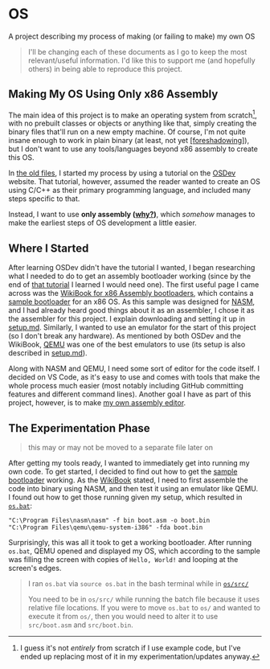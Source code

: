 # OS

A project describing my process of making (or failing to make) my own OS

> I'll be changing each of these documents as I go to keep the most relevant/useful information. I'd like this to support me (and hopefully others) in being able to reproduce this project.

## Making My OS Using Only x86 Assembly

The main idea of this project is to make an operating system from scratch[^1], with no prebuilt classes or objects or anything like that, simply creating the binary files that'll run on a new empty machine. Of course, I'm not quite insane enough to work in plain binary (at least, not yet [[foreshadowing]](md/my-own-assembly-editor.md)), but I don't want to use any tools/languages beyond x86 assembly to create this OS.

[^1]: I guess it's not *entirely* from scratch if I use example code, but I've ended up replacing most of it in my experimentation/updates anyway.

In [the old files](old/old-read.md), I started my process by using a tutorial on the [OSDev](https://wiki.osdev.org/) website. That tutorial, however, assumed the reader wanted to create an OS using C/C++ as their primary programming language, and included many steps specific to that.

Instead, I want to use **only assembly ([why?](md/why-only-assembly.md))**, which *somehow* manages to make the earliest steps of OS development a little easier.

## Where I Started

After learning OSDev didn't have the tutorial I wanted, I began researching what I needed to do to get an assembly bootloader working (since by the end of [that tutorial](https://wiki.osdev.org/Bare_Bones) I learned I would need one). The first useful page I came across was the [WikiBook for x86 Assembly bootloaders](https://en.wikibooks.org/wiki/X86_Assembly/Bootloaders), which contains a [sample bootloader](references/wikibook-bootloader-sample.md) for an x86 OS. As this sample was designed for [NASM](https://www.nasm.us/), and I had already heard good things about it as an assembler, I chose it as the assembler for this project. I explain downloading and setting it up in [setup.md](md/setup.md). Similarly, I wanted to use an emulator for the start of this project (so I don't break any hardware). As mentioned by both OSDev and the WikiBook, [QEMU](https://www.qemu.org/) was one of the best emulators to use (its setup is also described in [setup.md](md/setup.md)).

Along with NASM and QEMU, I need some sort of editor for the code itself. I decided on VS Code, as it's easy to use and comes with tools that make the whole process much easier (most notably including GitHub committing features and different command lines). Another goal I have as part of this project, however, is to make [my own assembly editor](md/my-own-assembly-editor.md).

## The Experimentation Phase

> this may or may not be moved to a separate file later on

After getting my tools ready, I wanted to immediately get into running my own code. To get started, I decided to find out how to get the [sample bootloader](references/wikibook-bootloader-sample.md) working. As the [WikiBook](https://en.wikibooks.org/wiki/X86_Assembly/Bootloaders) stated, I need to first assemble the code into binary using NASM, and then test it using an emulator like QEMU. I found out how to get those running given my setup, which resulted in [`os.bat`](references/os-bat-explanation.md):

```batch
"C:\Program Files\nasm\nasm" -f bin boot.asm -o boot.bin
"C:\Program Files\qemu\qemu-system-i386" -fda boot.bin
```

Surprisingly, this was all it took to get a working bootloader. After running `os.bat`, QEMU opened and displayed my OS, which according to the sample was filling the screen with copies of `Hello, World!` and looping at the screen's edges.

> I ran `os.bat` via `source os.bat` in the bash terminal while in [`os/src/`](/src/)
>
> You need to be in `os/src/` while running the batch file because it uses relative file locations. If you were to move `os.bat` to `os/` and wanted to execute it from `os/`, then you would need to alter it to use `src/boot.asm` and `src/boot.bin`.
